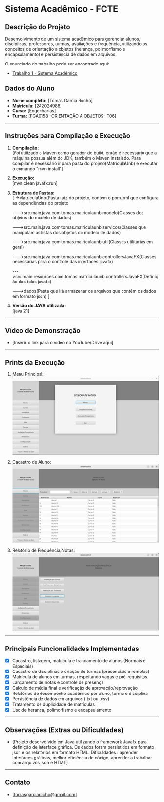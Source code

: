 # Sistema Acadêmico - FCTE

## Descrição do Projeto

Desenvolvimento de um sistema acadêmico para gerenciar alunos, disciplinas, professores, turmas, avaliações e frequência, utilizando os conceitos de orientação a objetos (herança, polimorfismo e encapsulamento) e persistência de dados em arquivos.

O enunciado do trabalho pode ser encontrado aqui:
- [Trabalho 1 - Sistema Acadêmico](https://github.com/lboaventura25/OO-T06_2025.1_UnB_FCTE/blob/main/trabalhos/ep1/README.md)

## Dados do Aluno

- **Nome completo:** [Tomás Garcia Rocho]
- **Matrícula:** [242024988]
- **Curso:** [Engenharias]
- **Turma:** [FGA0158 -ORIENTAÇÃO A OBJETOS- T06]

---

## Instruções para Compilação e Execução

1. **Compilação:**  
   [Foi utilizado o Maven como gerador de build, então é necessário que a máquina possua além do JDK, também o Maven instalado.
Para compilar é necessário ir para pasta do projeto(MatriculaUnb) e executar o comando "mvn install"]

2. **Execução:**  
   [mvn clean javafx:run]

3. **Estrutura de Pastas:**  
   [
    ->MatriculaUnb(Pasta raiz do projeto, contém o pom.xml que configura as dependências do projeto
 
    --->src.main.java.com.tomas.matriculaunb.modelo(Classes dos objetos do modelo de dados)

    --->src.main.java.com.tomas.matriculaunb.servicos(Classes que manipulam as listas dos objetos do modelo de dados)

    --->src.main.java.com.tomas.matriculaunb.util(Classes utilitárias em geral)

    --->src.main.java.com.tomas.matriculaunb.controllersJavaFX(Classes necessárias para o controle das interfaces javafx)

    --->src.main.resources.com.tomas.matriculaunb.controllersJavaFX(Definição das telas javafx)

    --->dados(Pasta que irá armazenar os arquivos que contém os dados em formato json)
]

3. **Versão do JAVA utilizada:**  
   [java 21]

---

## Vídeo de Demonstração

- [Inserir o link para o vídeo no YouTube/Drive aqui]

---

## Prints da Execução

1. Menu Principal:  
   ![telaPrincipal.png](telaPrincipal.png)

2. Cadastro de Aluno:  
   ![CadastroAluno.png](CadastroAluno.png)

3. Relatório de Frequência/Notas:  
   ![Relatorios.png](Relatorios.png)

---

## Principais Funcionalidades Implementadas

- [x] Cadastro, listagem, matrícula e trancamento de alunos (Normais e Especiais)
- [x] Cadastro de disciplinas e criação de turmas (presenciais e remotas)
- [x] Matrícula de alunos em turmas, respeitando vagas e pré-requisitos
- [x] Lançamento de notas e controle de presença
- [x] Cálculo de média final e verificação de aprovação/reprovação
- [x] Relatórios de desempenho acadêmico por aluno, turma e disciplina
- [x] Persistência de dados em arquivos (.txt ou .csv)
- [x] Tratamento de duplicidade de matrículas
- [x] Uso de herança, polimorfismo e encapsulamento

---

## Observações (Extras ou Dificuldades)

- [Projeto desenvolvido em Java utilizando o framework Javafx para definição de interface gráfica. Os dados foram persistidos em formato
 json e os relatórios em formato HTML.
    Dificuldades : aprender interfaces gráficas, melhor eficiência de código, aprender a trabalhar com arquivos json e HTML]

---

## Contato

- [tomasgarciarocho@gmail.com]

